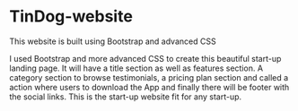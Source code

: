 # TinDog-website
This website is built using Bootstrap and advanced CSS

I used Bootstrap and more advanced CSS to create this beautiful start-up landing page. It will have a title section as well as features section. A category section to browse testimonials, a pricing plan section and called a action where users to download the App and finally there will be footer with the social links. This is the start-up website fit for any start-up.
